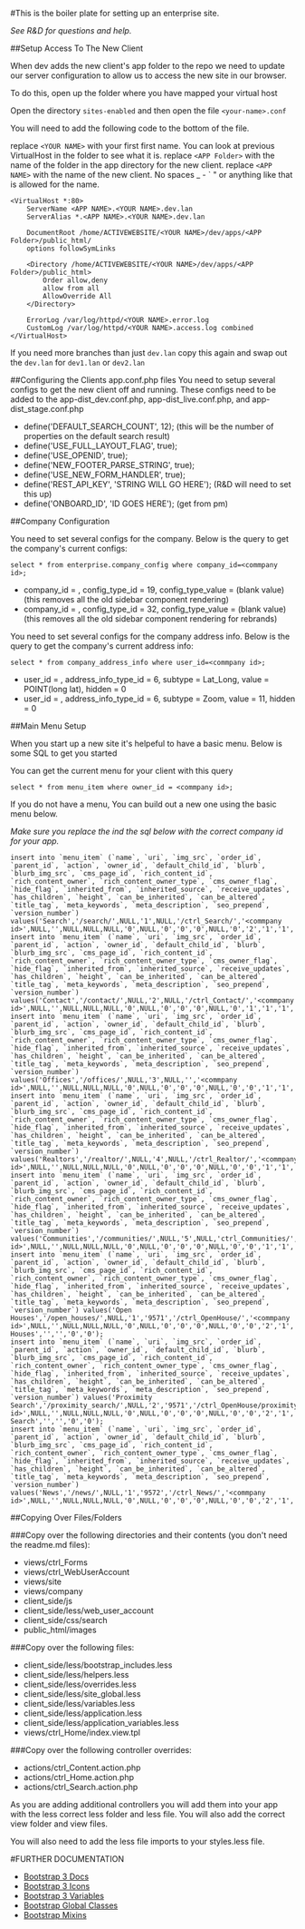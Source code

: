 #This is the boiler plate for setting up an enterprise site.

*See R&D for questions and help.*

##Setup Access To The New Client

When dev adds the new client's app folder to the repo we need to update our server configuration to allow
us to access the new site in our browser. 

To do this, open up the folder where you have mapped your virtual host

Open the directory `sites-enabled` and then open the file `<your-name>.conf`

You will need to add the following code to the bottom of the file.

replace `<YOUR NAME>` with your first first name. You can look at previous VirtualHost in the folder to see what it is.
replace `<APP Folder>` with the name of the folder in the app directory for the new client.
replace `<APP NAME>` with the name of the new client. No spaces _ - ` " or anything like that is allowed for the name.

	<VirtualHost *:80>
		ServerName <APP NAME>.<YOUR NAME>.dev.lan
		ServerAlias *.<APP NAME>.<YOUR NAME>.dev.lan

		DocumentRoot /home/ACTIVEWEBSITE/<YOUR NAME>/dev/apps/<APP Folder>/public_html/
		options followSymLinks

		<Directory /home/ACTIVEWEBSITE/<YOUR NAME>/dev/apps/<APP Folder>/public_html>
			Order allow,deny
			allow from all
			AllowOverride All
		</Directory>

		ErrorLog /var/log/httpd/<YOUR NAME>.error.log
		CustomLog /var/log/httpd/<YOUR NAME>.access.log combined
	</VirtualHost>

If you need more branches than just `dev.lan` copy this again and swap out the `dev.lan` for `dev1.lan` or `dev2.lan`

##Configuring the Clients app.conf.php files
You need to setup several configs to get the new client off and running. These configs need to be added to the app-dist_dev.conf.php, app-dist_live.conf.php, and app-dist_stage.conf.php

* define('DEFAULT_SEARCH_COUNT', 12); (this will be the number of properties on the default search result)
* define('USE_FULL_LAYOUT_FLAG', true);
* define('USE_OPENID', true);
* define('NEW_FOOTER_PARSE_STRING', true);
* define('USE_NEW_FORM_HANDLER', true);
* define('REST_API_KEY', 'STRING WILL GO HERE'); (R&D will need to set this up)
* define('ONBOARD_ID', 'ID GOES HERE'); (get from pm)

##Company Configuration

You need to set several configs for the company. Below is the query to get the company's current configs:

	select * from enterprise.company_config where company_id=<commpany id>;

* company_id = <commpany id>, config_type_id = 19, config_type_value = (blank value) (this removes all the old sidebar component rendering)
* company_id = <commpany id>, config_type_id = 32, config_type_value = (blank value) (this removes all the old sidebar component rendering for rebrands)

You need to set several configs for the company address info. Below is the query to get the company's current address info:
	
	select * from company_address_info where user_id=<commpany id>;

* user_id = <commpany id>, address_info_type_id = 6, subtype = Lat_Long, value = POINT(long lat), hidden = 0
* user_id = <commpany id>, address_info_type_id = 6, subtype = Zoom, value = 11, hidden = 0

##Main Menu Setup

When you start up a new site it's helpeful to have a basic menu. Below is some SQL to get you started

You can get the current menu for your client with this query

	select * from menu_item where owner_id = <commpany id>; 

If you do not have a menu, You can build out a new one using the basic menu below.

*Make sure you replace the <commpany id> ind the sql below with the correct company id for your app.*

	insert into `menu_item` (`name`, `uri`, `img_src`, `order_id`, `parent_id`, `action`, `owner_id`, `default_child_id`, `blurb`, `blurb_img_src`, `cms_page_id`, `rich_content_id`, `rich_content_owner`, `rich_content_owner_type`, `cms_owner_flag`, `hide_flag`, `inherited_from`, `inherited_source`, `receive_updates`, `has_children`, `height`, `can_be_inherited`, `can_be_altered`, `title_tag`, `meta_keywords`, `meta_description`, `seo_prepend`, `version_number`) values('Search','/search/',NULL,'1',NULL,'/ctrl_Search/','<commpany id>',NULL,'',NULL,NULL,NULL,'0',NULL,'0','0','0',NULL,'0','2','1','1','0','Search','','','0','0');
	insert into `menu_item` (`name`, `uri`, `img_src`, `order_id`, `parent_id`, `action`, `owner_id`, `default_child_id`, `blurb`, `blurb_img_src`, `cms_page_id`, `rich_content_id`, `rich_content_owner`, `rich_content_owner_type`, `cms_owner_flag`, `hide_flag`, `inherited_from`, `inherited_source`, `receive_updates`, `has_children`, `height`, `can_be_inherited`, `can_be_altered`, `title_tag`, `meta_keywords`, `meta_description`, `seo_prepend`, `version_number`) values('Contact','/contact/',NULL,'2',NULL,'/ctrl_Contact/','<commpany id>',NULL,'',NULL,NULL,NULL,'0',NULL,'0','0','0',NULL,'0','1','1','1','0','Contact','','','0','0');
	insert into `menu_item` (`name`, `uri`, `img_src`, `order_id`, `parent_id`, `action`, `owner_id`, `default_child_id`, `blurb`, `blurb_img_src`, `cms_page_id`, `rich_content_id`, `rich_content_owner`, `rich_content_owner_type`, `cms_owner_flag`, `hide_flag`, `inherited_from`, `inherited_source`, `receive_updates`, `has_children`, `height`, `can_be_inherited`, `can_be_altered`, `title_tag`, `meta_keywords`, `meta_description`, `seo_prepend`, `version_number`) values('Offices','/offices/',NULL,'3',NULL,'','<commpany id>',NULL,'',NULL,NULL,NULL,'0',NULL,'0','0','0',NULL,'0','0','1','1','0','Offices','','','0','0');
	insert into `menu_item` (`name`, `uri`, `img_src`, `order_id`, `parent_id`, `action`, `owner_id`, `default_child_id`, `blurb`, `blurb_img_src`, `cms_page_id`, `rich_content_id`, `rich_content_owner`, `rich_content_owner_type`, `cms_owner_flag`, `hide_flag`, `inherited_from`, `inherited_source`, `receive_updates`, `has_children`, `height`, `can_be_inherited`, `can_be_altered`, `title_tag`, `meta_keywords`, `meta_description`, `seo_prepend`, `version_number`) values('Realtors','/realtor/',NULL,'4',NULL,'/ctrl_Realtor/','<commpany id>',NULL,'',NULL,NULL,NULL,'0',NULL,'0','0','0',NULL,'0','0','1','1','0','Realtors','','','0','0');
	insert into `menu_item` (`name`, `uri`, `img_src`, `order_id`, `parent_id`, `action`, `owner_id`, `default_child_id`, `blurb`, `blurb_img_src`, `cms_page_id`, `rich_content_id`, `rich_content_owner`, `rich_content_owner_type`, `cms_owner_flag`, `hide_flag`, `inherited_from`, `inherited_source`, `receive_updates`, `has_children`, `height`, `can_be_inherited`, `can_be_altered`, `title_tag`, `meta_keywords`, `meta_description`, `seo_prepend`, `version_number`) values('Communities','/communities/',NULL,'5',NULL,'ctrl_Communities/','<commpany id>',NULL,'',NULL,NULL,NULL,'0',NULL,'0','0','0',NULL,'0','0','1','1','0','Communities','','','0','0');
	insert into `menu_item` (`name`, `uri`, `img_src`, `order_id`, `parent_id`, `action`, `owner_id`, `default_child_id`, `blurb`, `blurb_img_src`, `cms_page_id`, `rich_content_id`, `rich_content_owner`, `rich_content_owner_type`, `cms_owner_flag`, `hide_flag`, `inherited_from`, `inherited_source`, `receive_updates`, `has_children`, `height`, `can_be_inherited`, `can_be_altered`, `title_tag`, `meta_keywords`, `meta_description`, `seo_prepend`, `version_number`) values('Open Houses','/open_houses/',NULL,'1','9571','/ctrl_OpenHouse/','<commpany id>',NULL,'',NULL,NULL,NULL,'0',NULL,'0','0','0',NULL,'0','0','2','1','0','Open Houses','','','0','0');
	insert into `menu_item` (`name`, `uri`, `img_src`, `order_id`, `parent_id`, `action`, `owner_id`, `default_child_id`, `blurb`, `blurb_img_src`, `cms_page_id`, `rich_content_id`, `rich_content_owner`, `rich_content_owner_type`, `cms_owner_flag`, `hide_flag`, `inherited_from`, `inherited_source`, `receive_updates`, `has_children`, `height`, `can_be_inherited`, `can_be_altered`, `title_tag`, `meta_keywords`, `meta_description`, `seo_prepend`, `version_number`) values('Proximity Search','/proximity_search/',NULL,'2','9571','/ctrl_OpenHouse/proximity_search/','<commpany id>',NULL,'',NULL,NULL,NULL,'0',NULL,'0','0','0',NULL,'0','0','2','1','0','Proximity Search','','','0','0');
	insert into `menu_item` (`name`, `uri`, `img_src`, `order_id`, `parent_id`, `action`, `owner_id`, `default_child_id`, `blurb`, `blurb_img_src`, `cms_page_id`, `rich_content_id`, `rich_content_owner`, `rich_content_owner_type`, `cms_owner_flag`, `hide_flag`, `inherited_from`, `inherited_source`, `receive_updates`, `has_children`, `height`, `can_be_inherited`, `can_be_altered`, `title_tag`, `meta_keywords`, `meta_description`, `seo_prepend`, `version_number`) values('News','/news/',NULL,'1','9572','/ctrl_News/','<commpany id>',NULL,'',NULL,NULL,NULL,'0',NULL,'0','0','0',NULL,'0','0','2','1','0','News','','','0','0');

##Copying Over Files/Folders

###Copy over the following directories and their contents (you don't need the readme.md files):

* views/ctrl_Forms
* views/ctrl_WebUserAccount
* views/site
* views/company
* client_side/js
* client_side/less/web_user_account
* client_side/css/search
* public_html/images

###Copy over the following files:

* client_side/less/bootstrap_includes.less 
* client_side/less/helpers.less
* client_side/less/overrides.less 
* client_side/less/site_global.less 
* client_side/less/variables.less
* client_side/less/application.less 
* client_side/less/application_variables.less
* views/ctrl_Home/index.view.tpl

###Copy over the following controller overrides:

* actions/ctrl_Content.action.php
* actions/ctrl_Home.action.php
* actions/ctrl_Search.action.php

As you are adding additional controllers you will add them into your app with the less correct less folder and less file. You will also add the correct view folder and view files.

You will also need to add the less file imports to your styles.less file. 

#FURTHER DOCUMENTATION

* [Bootstrap 3 Docs](http://boojlabs.activewebsite.com/documentation/view/92)
* [Bootstrap 3 Icons](http://boojlabs.activewebsite.com/documentation/view/94)
* [Bootstrap 3 Variables](http://boojlabs.activewebsite.com/documentation/view/91)
* [Bootstrap Global Classes](http://boojlabs.activewebsite.com/documentation/view/87)
* [Bootstrap Mixins](http://boojlabs.activewebsite.com/documentation/view/86)